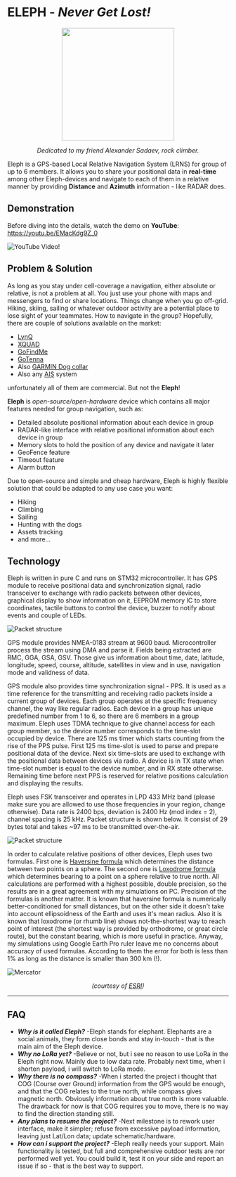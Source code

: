 # **ELEPH** - _Never Get Lost!_

<p align="center">
  <img src="Supplementary/Pictures/Eleph_logo.png" width="256" height="256">
</p>

<p align="center">
  <i>Dedicated to my friend Alexander Sadaev, rock climber.</i>
</p>

Eleph is a GPS-based Local Relative Navigation System (LRNS) for group of up to 6 members. It allows you to share your positional data in **real-time** among other Eleph-devices and navigate to each of them in a relative manner by providing **Distance** and **Azimuth** information - like RADAR does.





## Demonstration

Before diving into the details, watch the demo on **YouTube**: <https://youtu.be/EMacKdg9Z_0>

![YouTube Video!](Supplementary/Pictures/Preview.jpg)






## Problem & Solution

As long as you stay under cell-coverage a navigation, either absolute or relative, is not a problem at all. You just use your phone with maps and messengers to find or share locations. Things change when you go off-grid. Hiking, skiing, sailing or whatever outdoor activity are a potential place to lose sight of your teammates. How to navigate in the group? Hopefully, there are couple of solutions available on the market:

* [LynQ](https://lynqme.com/pages/dev-consumer)
* [XQUAD](https://www.indiegogo.com/projects/xquad-smart-location-tracking-without-phones#/)
* [GoFindMe](https://www.indiegogo.com/projects/gofindme-a-gps-tracker-works-without-cell-service/#/)
* [GoTenna](https://gotennamesh.com/products/mesh)
* Also [GARMIN Dog collar](https://buy.garmin.com/en-US/US/c12522-p1.html)
* Also any [AIS](https://en.wikipedia.org/wiki/Automatic_identification_system) system

unfortunately all of them are commercial. But not the **Eleph**! 

**Eleph** is _open-source/open-hardware_ device which contains all major features needed for group navigation, such as:

* Detailed absolute positional information about each device in group
* RADAR-like interface with relative positional information about each device in group
* Memory slots to hold the position of any device and navigate it later
* GeoFence feature
* Timeout feature
* Alarm button

Due to open-source and simple and cheap hardware, Eleph is highly flexible solution that could be adapted to any use case you want:

* Hiking
* Climbing
* Sailing
* Hunting with the dogs
* Assets tracking
* and more...







## Technology

Eleph is written in pure C and runs on STM32 microcontroller. It has GPS module to receive positional data and synchronization signal, radio transceiver to exchange with radio packets between other devices, graphical display to show information on it, EEPROM memory IC to store coordinates, tactile buttons to control the device, buzzer to notify about events and couple of LEDs.

![Packet structure](Supplementary/Pictures/Main_components.jpg)

GPS module provides NMEA-0183 stream at 9600 baud. Microcontroller process the stream using DMA and parse it. Fields being extracted are RMC, GGA, GSA, GSV. Those give us information about time, date, latitude, longitude, speed, course, altitude, satellites in view and in use, navigation mode and validness of data.

GPS module also provides time synchronization signal - PPS. It is used as a time reference for the transmitting and receiving radio packets inside a current group of devices. Each group operates at the specific frequency channel, the way like regular radios. Each device in a group has unique predefined number from 1 to 6, so there are 6 members in a group maximum. Eleph uses TDMA technique to give channel access for each group member, so the device number corresponds to the time-slot occupied by device. There are 125 ms timer which starts counting from the rise of the PPS pulse. First 125 ms time-slot is used to parse and prepare positional data of the device. Next six time-slots are used to exchange with the positional data between devices via radio. A device is in TX state when time-slot number is equal to the device number, and in RX state otherwise. Remaining time before next PPS is reserved for relative positions calculation and displaying the results.

Eleph uses FSK transceiver and operates in LPD 433 MHz band (please make sure you are allowed to use those frequencies in your region, change otherwise). Data rate is 2400 bps, deviation is 2400 Hz (mod index = 2), channel spacing is 25 kHz. Packet structure is shown below. It consist of 29 bytes total and takes ~97 ms to be transmitted over-the-air.

![Packet structure](Supplementary/Pictures/Radio_packet_structure.png)

In order to calculate relative positions of other devices, Eleph uses two formulas. First one is [Haversine formula](https://en.wikipedia.org/wiki/Haversine_formula) which determines the distance between two points on a sphere. The second one is [Loxodrome formula](https://en.wikipedia.org/wiki/Rhumb_line) which determines bearing to a point on a sphere relative to true north. All calculations are performed with a highest possible, double precision, so the results are in a great agreement with my simulations on PC. Precision of the formulas is another matter. It is known that haversine formula is numerically better-conditioned for small distances, but on the other side it doesn't take into account ellipsoidness of the Earth and uses it's mean radius. Also it is known that loxodrome (or rhumb line) shows not-the-shortest way to reach point of interest (the shortest way is provided by orthodrome, or great circle route), but the constant bearing, which is more useful in practice. Anyway, my simulations using Google Earth Pro ruler leave me no concerns about accuracy of used formulas. According to them the error for both is less than 1% as long as the distance is smaller than 300 km (!).

![Mercator](Supplementary/Pictures/Mercator_projection.png)

<p align="center">
  <i>(courtesy of <a href="https://www.esri.com/arcgis-blog/products/product/mapping/mercators-500th-birthday/">ESRI</a>)</i>
</p>

---





## FAQ

* _**Why is it called Eleph?**_ -Eleph stands for elephant. Elephants are a social animals, they form close bonds and stay in-touch - that is the main aim of the Eleph device.
* _**Why no LoRa yet?**_ -Believe or not, but i see no reason to use LoRa in the Eleph right now. Mainly due to low data rate. Probably next time, when i shorten payload, i will switch to LoRa mode.
* _**Why there is no compass?**_ -When i started the project i thought that COG (Course over Ground) information from the GPS would be enough, and that the COG relates to the true north, while compass gives magnetic north. Obviously information about true north is more valuable. The drawback for now is that COG requires you to move, there is no way to find the direction standing still.
* _**Any plans to resume the project?**_ -Next milestone is to rework user interface, make it simpler; refuse from excessive payload information, leaving just Lat/Lon data; update schematic/hardware. 
* _**How can i support the project?**_ -Eleph really needs your support. Main functionality is tested, but full and comprehensive outdoor tests are nor performed well yet. You could build it, test it on your side and report an issue if so - that is the best way to support.
